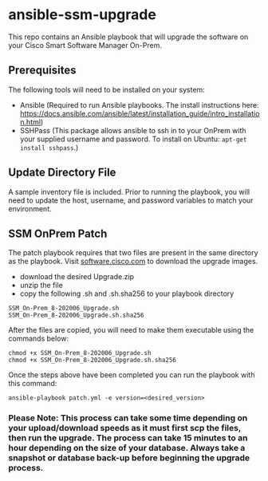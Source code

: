 # ansible-ssm-upgrade
This repo contains an Ansible playbook that will upgrade the software on your Cisco Smart Software Manager On-Prem.  

## Prerequisites
The following tools will need to be installed on your system:
  - Ansible (Required to run Ansible playbooks.  The install instructions here:  https://docs.ansible.com/ansible/latest/installation_guide/intro_installation.html)
  - SSHPass (This package allows ansible to ssh in to your OnPrem with your supplied username and password.  To install on Ubuntu: `apt-get install sshpass`.)

## Update Directory File
A sample inventory file is included.  Prior to running the playbook, you will need to update the host, username, and password variables to match your environment.

## SSM OnPrem Patch
The patch playbook requires that two files are present in the same directory as the playbook. Visit [software.cisco.com](https://software.cisco.com) to download the upgrade images.

 - download the desired Upgrade.zip
 - unzip the file
 - copy the following .sh and .sh.sha256 to your playbook directory

```
SSM_On-Prem_8-202006_Upgrade.sh
SSM_On-Prem_8-202006_Upgrade.sh.sha256
```

After the files are copied, you will need to make them executable using the commands below:

```
chmod +x SSM_On-Prem_8-202006_Upgrade.sh
chmod +x SSM_On-Prem_8-202006_Upgrade.sh.sha256
```

Once the steps above have been completed you can run the playbook with this command: 

```
ansible-playbook patch.yml -e version=<desired_version>
```
### Please Note:  This process can take some time depending on your upload/download speeds as it must first scp the files, then run the upgrade.  The process can take 15 minutes to an hour depending on the size of your database.  Always take a snapshot or database back-up before beginning the upgrade process. 
